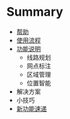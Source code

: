 # Summary

* [帮助](README.md)
* [使用流程](注册地图无忧)
* [功能说明](chapter1.md)
   * 线路规划
   * 网点标注
   * 区域管理
   * 位置智能
* 解决方案
* 小技巧
* [新功能速递](数据模块改版，更便捷，更智能)

